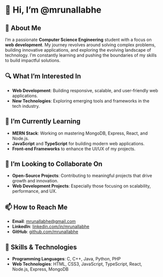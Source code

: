 # 👋 Hi, I’m @mrunallabhe

## 🚀 About Me
I’m a passionate **Computer Science Engineering** student with a focus on **web development**. My journey revolves around solving complex problems, building innovative applications, and exploring the evolving landscape of technology. I'm constantly learning and pushing the boundaries of my skills to build impactful solutions.

## 🔍 What I’m Interested In
- **Web Development**: Building responsive, scalable, and user-friendly web applications.
- **New Technologies**: Exploring emerging tools and frameworks in the tech industry.

## 🌱 I’m Currently Learning
- **MERN Stack**: Working on mastering MongoDB, Express, React, and Node.js.
- **JavaScript** and **TypeScript** for building modern web applications.
- **Front-end Frameworks** to enhance the UI/UX of my projects.

## 💬 I’m Looking to Collaborate On
- **Open-Source Projects**: Contributing to meaningful projects that drive growth and innovation.
- **Web Development Projects**: Especially those focusing on scalability, performance, and UX.

## 📫 How to Reach Me
- **Email**: mrunallabhe@gmail.com
- **LinkedIn**: [linkedin.com/in/mrunallabhe](https://linkedin.com/in/mrunal-labhe)
- **GitHub**: [github.com/mrunallabhe](https://github.com/mrunallabhe)

## 🌟 Skills & Technologies
- **Programming Languages**: C, C++, Java, Python, PHP
- **Web Technologies**: HTML, CSS3, JavaScript, TypeScript, React, Node.js, Express, MongoDB




<!---
mrunallabhe/mrunallabhe is a ✨ special ✨ repository because its `README.md` (this file) appears on your GitHub profile.
You can click the Preview link to take a look at your changes.
--->
